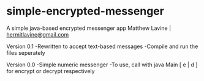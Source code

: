 
simple-encrypted-messenger
==========================
A simple java-based encrypted messenger app
Matthew Lavine | hermitlavine@gmail.com


Version 0.1
-Rewritten to accept text-based messages
-Compile and run the files seperately

Version 0.0
-Simple numeric messenger
-To use, call with java Main [ e | d ] for encrypt or decrypt respectively
